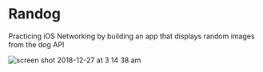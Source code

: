 # Randog
Practicing iOS Networking by building an app that displays random images from the dog API

![screen shot 2018-12-27 at 3 14 38 am](https://user-images.githubusercontent.com/33184801/50472328-56521b80-0986-11e9-87fb-076398793c71.png)
